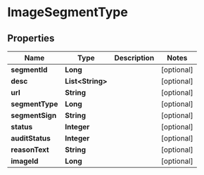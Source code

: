 

# ImageSegmentType


## Properties

Name | Type | Description | Notes
------------ | ------------- | ------------- | -------------
**segmentId** | **Long** |  |  [optional]
**desc** | **List&lt;String&gt;** |  |  [optional]
**url** | **String** |  |  [optional]
**segmentType** | **Long** |  |  [optional]
**segmentSign** | **String** |  |  [optional]
**status** | **Integer** |  |  [optional]
**auditStatus** | **Integer** |  |  [optional]
**reasonText** | **String** |  |  [optional]
**imageId** | **Long** |  |  [optional]



